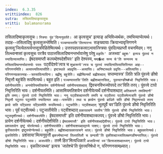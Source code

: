```yaml
---
index:  6.3.35
vrittiindex:  826
sutra:  तसिलादिष्वाकृत्वसुचः
vritti:  balamanorama 
---
```


तसिलादिष्वाकृत्वसुचः। `स्त्रियाः पुंव'दित्यनुवर्तते। `आ कृत्वसुच' इत्याङ् अभिविध्यर्थकः, तमभिव्याप्येत्यर्थः। तदाह--तसिलादिषु कृत्वसुजन्तेष्विति। `पञ्चम्यास्तसि'लित्यारभ्य `सङ्ख्यायाः क्रियाभ्यावृत्तिगणने कृत्वसु'जित्येतत्पर्यन्तसूत्रविहितेष्वित्यर्थः। उत्तरपदपरकत्वाऽभावात्स्त्रियाः पुंवदित्यप्राप्तौ वचनमिदम्। ननु तिल्थ्यन्शसां कृत्वसुचः परत्रैव पाठात्तसिलादिष्वनन्तर्भावात्तेषु परेषु `वकृतिः' `अजथ्या' `बहुशः' इत्यत्र पुंवत्त्वं न स्यादित्याव्याप्तिः। `ईषदसमाप्तौ कल्पब्देश्यदेशीयरः' इति देश्यस्य, `षष्ठ�आ रूप्य चे'ति रूप्यस्य च तसिलादिष्वन्तर्भावात्तयोः परतः `पट्वीदेश्ये'त्यत्र च `शुभ्रारूप्ये'त्यत्र च पुवत्त्वं स्यादित्यतिव्याप्तिरित्यत आह--परिगणनमिति। अव्याप्त्यतिव्याप्तीति। इष्टस्थले अप्रवृत्तिः--अव्याप्तिः। अनिष्टस्थले प्रवृत्तिः--अतिव्याप्तिः। परिगणनप्रकारमाह--त्रतसावित्यादिना। बह्वीषु बहुत्रेति। बह्णीष्वित्यर्थे बह्णीशब्दात् `सप्तम्यास्त्र' लिति त्रलि पुंवत्त्वे ङीषो निवृत्तौ बहुत्रेति रूपमित्यर्थः। बहुत इति। `पञ्चम्यास्तसि'लिति बह्णीशब्दात्तसिल्, पुवत्त्वान्ङीष#ओ निवृत्तिरिति भावः। दर्शनीयतरेति। अनयोरियमतिशयेन दर्शनीयेत्यर्थे दर्शनीययाशब्दात् `द्विवचनविभज्योपपदे तर'विति तरप्। पुंवत्त्वे टापो निवृत्तिरिति भावः। दर्शनीयतमिति। आसामियमतिशयेन दर्शनीयेत्यर्थे दर्शनीयाशब्दात् `अतिळायने तमविष्ठनौ' इति तमप्। पुंवत्त्वे टापो निवृत्तिरिति भावः। ननु पट्वीशब्दात्तरपि तमपि च पट्वीतरा पट्वीतमेत्यत्रापि पुंवत्त्वे ङीषो निवृत्तौ पटुतरा पटुतमेति स्यादित्यत आह--घरूपेति। तथा च ह्रस्वेन पुंवत्त्वे बाधिते सति ङीषो निवृत्त्यभावे तस्य ह्रस्वे सति पट्वितरा पट्वितमेति रूपमित्यर्थः। पटुचरीति। पट्वीशब्दात् `भूतपूर्वे चर'डिति पुंवत्त्वे ङीषो निवृत्तिरिति भावः। पूर्वं पट्वीत्यर्थः। पटुजातीयेति। पट्वीशब्दात् `प्रकारवचने जातीय'रिति पुंवत्त्वे ङीषो निवृत्तिरिति भावः। पटुसदृशीत्यर्थः। दर्शनीयकल्पेति। `ईषदसमाप्तौ' इति दर्शनीयाशब्दात्कल्पप्। पुंवत्त्वे ङीषो निवृत्तिरिति भावः। प्रायेण दर्शनीयेत्यर्थः। दर्शनीयदेशीयेति। `ईषदसमाप्तौ' इति दर्शनीयशब्दाद्देशीयर्। पुंवत्त्वे टापो निवृत्तिरिति भावः। प्रशस्तत्वेन द्रष्टुं योरयेत्यर्थः। दर्शनीयपासेति। दर्शनीयाशपब्दाद्याप्ये पाशप्। पुंवत्त्वे टापो निवृत्तिरिति भावः। कुत्सितत्वेन द्रष्टुमयोग्येत्यर्थः। बहुथेति। बह्वीशब्दात्प्रकारवचने थाल्। पुंवत्त्वे ङीषो निवृत्तिरिति भावः। बहुप्रकारेत्यर्थः। वृकतिरिति। `प्रशंसाया'मित्यनुवृत्तौ `बृकज्येष्ठाभ्यां तिल्तातिलौ च छन्दसी'ति वृकीशब्दाज्जातिलक्षणङीषन्तात्तिल्। पुंवत्त्वे ङीषो निवृत्तिरिति भावः। अजथ्येति। `तस्मै हित'मित्यधिकारे `अजाविभ्यां थ्य'न्नित्यजाशब्दात्थ्यन्। पुंवत्त्वे टापो निवृत्तिरिति भावः। `वृकतिरजथ्या' इत्यत्र `जातेश्चे'ति पुंवत्त्वनिषेधो न, परिगणनसामथ्र्यात्। 

